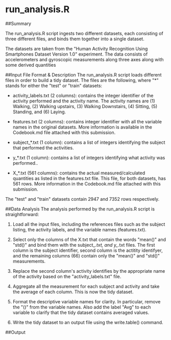 # run_analysis.R

##Summary

The run_analysis.R script ingests two different datasets, each consisting of
three different files, and binds them together into a single dataset. 

The datasets are taken from the "Human Activity Recognition Using Smartphones
Dataset Version 1.0" experiment. The data consists of accelerometers and gyroscopic measurements
along three axes along with some derived quantities 


##Input File Format & Description
The run_analysis.R script loads different files in order to build a tidy
dataset. The files are the following, where "*" stands for either the "test" or "train" datasets:

* activity_labels.txt (2 columns): contains the integer identifier of the activity
  performed and the activity name. The activity names are (1) Walking, (2)
  Walking upstairs, (3) Walking Downstairs, (4) Sitting, (5) Standing, and (6) Laying.

* features.txt (2 columns): contains integer identifier with all the variable
  names in the original datasets. More information is available in the
  Codebook.md file attached with this submission. 

* subject_*.txt (1 column): contains a list of integers identifying the subject that
  performed the activities.

* y_*.txt (1 column): contains a list of integers identifying what activity was performed..

* X_*.txt (561 columns): contains the actual measured/calculated quantities as listed in the
  features.txt file. This file, for both datasets, has 561 rows. More
  information in the Codebook.md file attached with this submission. 

The "test" and "train" datasets contain 2947 and 7352 rows respectively.



##Data Analysis
The analysis performed by the run_analysis.R script is straightforward: 

1. Load all the input files, including the references files such as the subject
listing, the activity labels, and the variable names (features.txt).

2. Select only the columns of the X.txt that contain the words "mean()"
and "std()" and bind them with the subject_*.txt, and y_*.txt files. The first
column is the subject identifier, second column is the actitity identifyer, and
the remaining columns (66) contain only the "mean()" and "std()" measurements.

3. Replace the second column's activity identifies by the appropriate name of
the activity based on the "activity_labels.txt" file.

4. Aggregate all the measurement for each subject and activity and take the
average of each column.  This is now the tidy dataset.

5. Format the descriptive variable names for clarity. In particular, remove the
"()" from the variable names. Also add the label "Avg" to each variable to
clarify that the tidy dataset contains averaged values.

6. Write the tidy dataset to an output file using the write.table() command.


##Output



